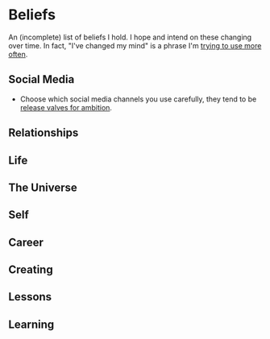 # Beliefs

An (incomplete) list of beliefs I hold. I hope and intend on these changing over time. In fact, "I've changed my mind" is a phrase I'm [trying to use more often](https://twitter.com/jasdev/status/716810286980808704).

## Social Media
- Choose which social media channels you use carefully, they tend to be [release valves for ambition](https://twitter.com/ryandawidjan/status/739490348553150464).

## Relationships

## Life

## The Universe

## Self

## Career

## Creating

## Lessons

## Learning